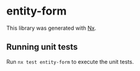 # entity-form

This library was generated with [Nx](https://nx.dev).

## Running unit tests

Run `nx test entity-form` to execute the unit tests.
